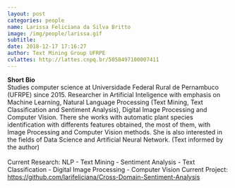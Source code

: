 ```yaml
---
layout: post
categories: people
name: Larissa Feliciana da Silva Britto
image: /img/people/larissa.gif
subtitle: 
date: 2018-12-17 17:16:27
author: Text Mining Group UFRPE
cvlattes: http://lattes.cnpq.br/5058497100007411
---
```


<b>Short Bio</b><br/>
Studies computer science at Universidade Federal Rural de Pernambuco (UFRPE) since 2015.
Researcher in Artificial Inteligence with emphasis on Machine Learning, Natural Language Processing (Text Mining, Text Classification and Sentiment Analysis), Digital Image Processing and  Computer Vision. There she works with automatic plant species identification with differents features obtained, the most of them, with Image Processing and  Computer Vision methods. She is also interested in the fields of Data Science and Artificial Neural Network. (Text informed by the author)
<br><br>
Current Research:  NLP - Text Mining - Sentiment Analysis - Text Classification - Digital Image Processing - Computer Vision 
Current Project: <a href="https://github.com/larifeliciana/Cross-Domain-Sentiment-Analysis" target="blank">https://github.com/larifeliciana/Cross-Domain-Sentiment-Analysis</a> 